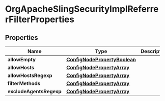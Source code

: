 
# OrgApacheSlingSecurityImplReferrerFilterProperties

## Properties
Name | Type | Description | Notes
------------ | ------------- | ------------- | -------------
**allowEmpty** | [**ConfigNodePropertyBoolean**](ConfigNodePropertyBoolean.md) |  |  [optional]
**allowHosts** | [**ConfigNodePropertyArray**](ConfigNodePropertyArray.md) |  |  [optional]
**allowHostsRegexp** | [**ConfigNodePropertyArray**](ConfigNodePropertyArray.md) |  |  [optional]
**filterMethods** | [**ConfigNodePropertyArray**](ConfigNodePropertyArray.md) |  |  [optional]
**excludeAgentsRegexp** | [**ConfigNodePropertyArray**](ConfigNodePropertyArray.md) |  |  [optional]



